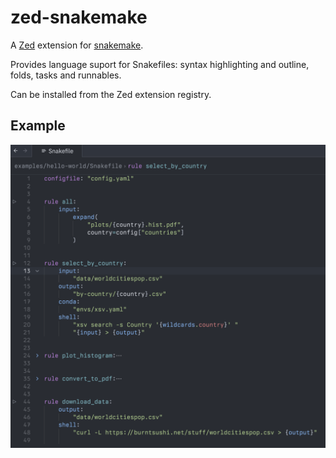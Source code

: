# zed-snakemake

A [Zed](https://zed.dev) extension for [snakemake](https://snakemake.readthedocs.io/en/stable/).

Provides language suport for Snakefiles:
syntax highlighting and outline, folds, tasks and runnables.

Can be installed from the Zed extension registry.


## Example

![](assets/example-hello-world.png)
